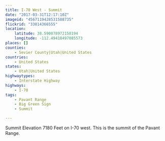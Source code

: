 ```yaml
---
title: I-70 West - Summit
date: "2017-03-31T12:17:10Z"
imageid: "4567119428531588735"
flickrid: "33814366555"
location:
    latitude: 38.590878972158194
    longitude: -112.49418497085573
places: []
counties:
    - Sevier County|Utah|United States
countries:
    - United States
states:
    - Utah|United States
highwaytypes:
    - Interstate Highway
highways:
    - I-70
tags:
    - Pavant Range
    - Big Green Sign
    - Summit

---
```

Summit Elevation 7180 Feet on I-70 west.  This is the summit of the Pavant Range.